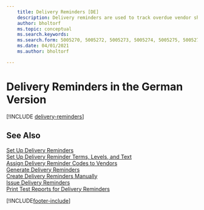 ```yaml
---
    title: Delivery Reminders [DE]
    description: Delivery reminders are used to track overdue vendor shipments, and to remind vendors about overdue deliveries in the German version.
    author: bholtorf
    ms.topic: conceptual
    ms.search.keywords:
    ms.search.form: 5005270, 5005272, 5005273, 5005274, 5005275, 5005276, 5005280
    ms.date: 04/01/2021
    ms.author: bholtorf

---
```

# Delivery Reminders in the German Version

[!INCLUDE [delivery-reminders](../includes/ATCHDE/delivery-reminders.md)]

## See Also

[Set Up Delivery Reminders](how-to-set-up-delivery-reminders.md)  
[Set Up Delivery Reminder Terms, Levels, and Text](how-to-set-up-delivery-reminder-terms-levels-and-text.md)  
[Assign Delivery Reminder Codes to Vendors](how-to-assign-delivery-reminder-codes-to-vendors.md)  
[Generate Delivery Reminders](how-to-generate-delivery-reminders.md)  
[Create Delivery Reminders Manually](how-to-create-delivery-reminders-manually.md)  
[Issue Delivery Reminders](how-to-issue-delivery-reminders.md)  
[Print Test Reports for Delivery Reminders](how-to-print-test-reports-for-delivery-reminders.md)  


[!INCLUDE[footer-include](../../includes/footer-banner.md)]